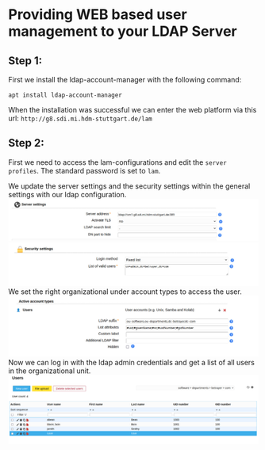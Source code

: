 # Providing WEB based user management to your LDAP Server

## Step 1:

First we install the ldap-account-manager with the following command:

```ssh
apt install ldap-account-manager
```

When the installation was successful we can enter the web platform via this url:
`http://g8.sdi.mi.hdm-stuttgart.de/lam`

## Step 2:

First we need to access the lam-configurations and edit the `server profiles`. The standard password is set to `lam`.

We update the server settings and the security settings within the general settings with our ldap configuration.
![ldap authentication management web platform](/media/lam_1.jpeg)
![ldap authentication management web platform](/media/lam_2.jpeg)
We set the right organizational under account types to access the user.
![ldap authentication management web platform](/media/lam_3.jpeg)
Now we can log in with the ldap admin credentials and get a list of all users in the organizational unit.
![ldap authentication management web platform](/media/lam_4.jpeg)
